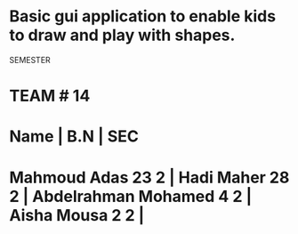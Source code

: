 # Basic gui application to enable kids to draw and play with shapes.

SEMESTER
 
TEAM # 14
===========================================
Name		|	B.N	|	SEC
===========================================
Mahmoud Adas		23		2 |
Hadi Maher		28		2 |
Abdelrahman Mohamed	4		2 |
Aisha Mousa		2		2 |
===========================================